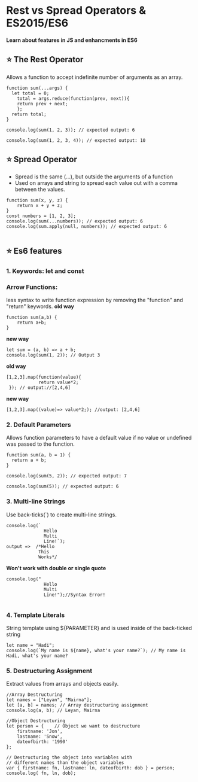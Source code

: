 # Rest vs Spread Operators & ES2015/ES6 
#### Learn about features in JS and enhancments in ES6


## ⭐️ The Rest Operator
Allows a function to accept indefinite number of arguments as an array.

```
function sum(...args) {
  let total = 0;
    total = args.reduce(function(prev, next)){
    return prev + next;
    };
  return total;
}

console.log(sum(1, 2, 3)); // expected output: 6

console.log(sum(1, 2, 3, 4)); // expected output: 10

```

## ⭐️ Spread Operator
* Spread is the same (...), but outside the arguments of a function
* Used on arrays and string to spread each value out with a comma between the values.

```
function sum(x, y, z) {
  	return x + y + z;
}
const numbers = [1, 2, 3];
console.log(sum(...numbers)); // expected output: 6
console.log(sum.apply(null, numbers)); // expected output: 6


```

## ⭐️ Es6 features
### 1. Keywords: let and const
### Arrow Functions:
less syntax to write function expression by removing the "function" and "return" keywords.
**old way**
```
function sum(a,b) {
    return a+b;
}
```

**new way**
```
let sum = (a, b) => a + b;
console.log(sum(1, 2)); // Output 3
```

**old way**
```
[1,2,3].map(function(value){
      		return value*2;
 }); // output://[2,4,6]
```

**new way**
```
[1,2,3].map((value)=> value*2;); //output: [2,4,6]
```

### 2. Default Parameters
Allows function parameters to have a default value if no value or undefined was passed to the function.
```
function sum(a, b = 1) {
  return a + b;
}

console.log(sum(5, 2)); // expected output: 7

console.log(sum(5)); // expected output: 6

```
### 3. Multi-line Strings
Use back-ticks(`) to create multi-line strings. 

```
console.log(`       
              Hello
              Multi
              Line!`);
output =>  /*Hello 
            This
            Works*/

```

**Won't work with double or single quote**
```
console.log("       
              Hello
              Multi
              Line!");//Syntax Error!
                        
```

### 4. Template Literals
String template using ${PARAMETER} and is used inside of the back-ticked string

```
let name = "Hadi";
console.log(`My name is ${name}, what's your name?`); // My name is Hadi, what's your name?
```

### 5. Destructuring Assignment
Extract values from arrays and objects easily. 

```
//Array Destructuring
let names = ["Leyan", "Mairna"];
let [a, b] = names; // Array destructuring assignment
console.log(a, b); // Leyan, Mairna

//Object Destructuring
let person = {    // Object we want to destructure
    firstname: 'Jon',
    lastname: 'Snow',
    dateofbirth: '1990'
};

// Destructuring the object into variables with
// different names than the object variables
var { firstname: fn, lastname: ln, dateofbirth: dob } = person;
console.log( fn, ln, dob);
```

